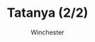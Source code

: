 ---
media: "images/rounds/soviet/soviet_fob_2.png"
media_type: image
title: Tatanya (2/2)
author: [Winchester]
desc: The Soviets expeditionary force is deployed to Forward Operating Base <i>Tatanya</i> for training, located on a frigid world orbiting Fugere, the red star of their home system.
---